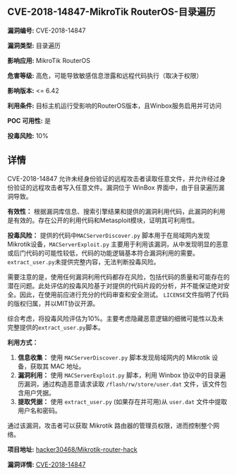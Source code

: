 ## CVE-2018-14847-MikroTik RouterOS-目录遍历

**漏洞编号:** CVE-2018-14847

**漏洞类型:** 目录遍历

**影响应用:** MikroTik RouterOS

**危害等级:** 高危，可能导致敏感信息泄露和远程代码执行（取决于权限）

**影响版本:** <= 6.42

**利用条件:** 目标主机运行受影响的RouterOS版本，且Winbox服务启用并可访问

**POC 可用性:** 是

**投毒风险:** 10%

## 详情

CVE-2018-14847 允许未经身份验证的远程攻击者读取任意文件，并允许经过身份验证的远程攻击者写入任意文件。漏洞位于 WinBox 界面中，由于目录遍历漏洞导致。

**有效性：** 根据漏洞库信息、搜索引擎结果和提供的漏洞利用代码，此漏洞的利用是有效的。存在公开的利用代码和Metasploit模块，证明其可利用性。

**投毒风险：** 提供的代码中`MACServerDiscover.py` 脚本用于在局域网内发现Mikrotik设备，`MACServerExploit.py` 主要用于利用该漏洞，从中发现明显的恶意或后门代码的可能性较低，代码的功能逻辑基本符合漏洞利用的需要。`extract_user.py`未提供完整内容，无法判断投毒风险。

需要注意的是，使用任何漏洞利用代码都存在风险，包括代码的质量和可能存在的潜在问题。此处评估的投毒风险基于对提供的代码片段的分析，并不能保证绝对安全。因此，在使用前应进行充分的代码审查和安全测试。
`LICENSE`文件指明了代码的版权归属，并以MIT协议开源。

综合考虑，将投毒风险评估为10%。主要考虑隐藏恶意逻辑的细微可能性以及未完整提供的`extract_user.py`脚本。

**利用方式：**

1.  **信息收集：** 使用 `MACServerDiscover.py` 脚本发现局域网内的 Mikrotik 设备，获取其 MAC 地址。
2.  **漏洞利用：** 使用 `MACServerExploit.py` 脚本，利用 Winbox 协议中的目录遍历漏洞，通过构造恶意请求读取 `/flash/rw/store/user.dat` 文件，该文件包含用户凭据。
3.  **提取凭据：** 使用 `extract_user.py` (如果存在并可用)从 `user.dat` 文件中提取用户名和密码。

通过该漏洞，攻击者可以获取 Mikrotik 路由器的管理员权限，进而控制整个网络。

**项目地址:** [hacker30468/Mikrotik-router-hack](https://github.com/hacker30468/Mikrotik-router-hack)

**漏洞详情:** [CVE-2018-14847](https://nvd.nist.gov/vuln/detail/CVE-2018-14847)